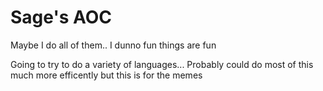 # Sage's AOC 
Maybe I do all of them.. I dunno fun things are fun

Going to try to do a variety of languages... Probably could do most of this much more efficently but this is for the memes